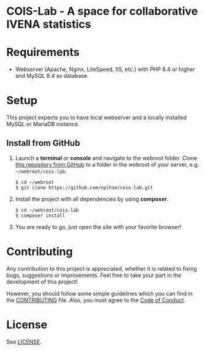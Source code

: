 # COIS-Lab - A space for collaborative IVENA statistics

# Requirements
-   Webserver (Apache, Nginx, LiteSpeed, IIS, etc.) with PHP 8.4 or higher and 
    MySQL 8.4 as database.

# Setup
This project expects you to have local webserver and a locally installed MySQL
or MariaDB instance. 

## Install from GitHub
1. Launch a **terminal** or **console** and navigate to the webroot folder. 
   Clone [this repository from GitHub](https://github.com/nplhse/cois-hub) to 
   a folder in the webroot of your server, e.g. `~/webroot/cois-lab`.

    ```
    $ cd ~/webroot
    $ git clone https://github.com/nplhse/cois-lab.git
    ```

2. Install the project with all dependencies by using **composer**. 

    ```
    $ cd ~/webroot/cois-lab
    $ composer install
    ``` 

3. You are ready to go, just open the site with your favorite browser!

# Contributing
Any contribution to this project is appreciated, whether it is related to 
fixing bugs, suggestions or improvements. Feel free to take your part in the 
development of this project!

However, you should follow some simple guidelines which you can find in the
[CONTRIBUTING](CONTRIBUTING.md) file. Also, you must agree to the 
[Code of Conduct](CODE_OF_CONDUCT.md).

# License
See [LICENSE](LICENSE.md).
